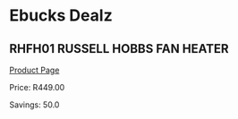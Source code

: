 
# Ebucks Dealz
## RHFH01 RUSSELL HOBBS FAN HEATER
[Product Page](https://www.ebucks.com/web/shop/productSelected.do?prodId=1155315742&catId=1157551316)

Price: R449.00

Savings: 50.0


	